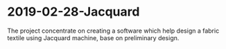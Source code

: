 # 2019-02-28-Jacquard
The project concentrate on creating a software which help design a fabric textile using Jacquard machine, base on preliminary design.
